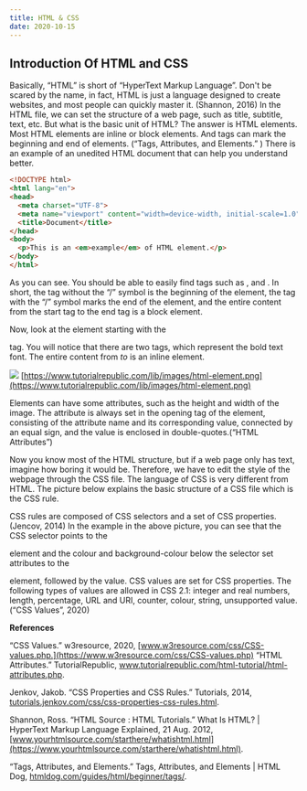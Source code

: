 ```yaml
---
title: HTML & CSS
date: 2020-10-15
---
```


## Introduction Of HTML and CSS

Basically, “HTML” is short of “HyperText Markup Language”. Don't be scared by the name, in fact, HTML is just a language designed to create websites, and most people can quickly master it. (Shannon, 2016) In the HTML file, we can set the structure of a web page, such as title, subtitle, text, etc. But what is the basic unit of HTML? The answer is HTML elements. Most HTML elements are inline or block elements. And tags can mark the beginning and end of elements. (“Tags, Attributes, and Elements.” ) There is an example of an unedited HTML document that can help you understand better.

```html
<!DOCTYPE html>
<html lang="en">
<head>
  <meta charset="UTF-8">
  <meta name="viewport" content="width=device-width, initial-scale=1.0">
  <title>Document</title>
</head>
<body>
  <p>This is an <em>example</em> of HTML element.</p>
</body>
</html>
```

As you can see. You should be able to easily find tags such as <html></html>, <head></head> and <body></body>. In short, the tag without the “/” symbol is the beginning of the element, the tag with the “/” symbol marks the end of the element, and the entire content from the start tag to the end tag is a block element. 

Now, look at the element starting with the <p> tag. You will notice that there are two <em></em> tags, which represent the bold text font. The entire content from <em> to </em> is an inline element.

![](https://www.tutorialrepublic.com/lib/images/html-element.png)
[https://www.tutorialrepublic.com/lib/images/html-element.png](https://www.tutorialrepublic.com/lib/images/html-element.png)

Elements can have some attributes, such as the height and width of the image. The attribute is always set in the opening tag of the element, consisting of the attribute name and its corresponding value, connected by an equal sign, and the value is enclosed in double-quotes.(“HTML Attributes”) 

Now you know most of the HTML structure, but if a web page only has text, imagine how boring it would be. Therefore, we have to edit the style of the webpage through the CSS file. The language of CSS is very different from HTML. The picture below explains the basic structure of a CSS file which is the CSS rule.

CSS rules are composed of CSS selectors and a set of CSS properties. (Jencov, 2014) In the example in the above picture, you can see that the CSS selector points to the <p> element and the colour and background-colour below the selector set attributes to the <p> element, followed by the value. CSS values are set for CSS properties. The following types of values are allowed in CSS 2.1: integer and real numbers, length, percentage, URL and URI, counter, colour, string, unsupported value. (“CSS Values”, 2020)

**References**

“CSS Values.” w3resource, 2020, [www.w3resource.com/css/CSS-values.php.](https://www.w3resource.com/css/CSS-values.php)
“HTML Attributes.” TutorialRepublic, www.tutorialrepublic.com/html-tutorial/html-attributes.php.

Jenkov, Jakob. “CSS Properties and CSS Rules.” Tutorials, 2014, [tutorials.jenkov.com/css/css-properties-css-rules.html](http://tutorials.jenkov.com/css/css-properties-css-rules.html).

Shannon, Ross. “HTML Source : HTML Tutorials.” What Is HTML? | HyperText Markup Language Explained, 21 Aug. 2012, [www.yourhtmlsource.com/starthere/whatishtml.html](https://www.yourhtmlsource.com/starthere/whatishtml.html).

“Tags, Attributes, and Elements.” Tags, Attributes, and Elements | HTML Dog, [htmldog.com/guides/html/beginner/tags/](https://htmldog.com/guides/html/beginner/tags/). 
